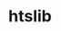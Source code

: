 ---
title: "htslib"
layout: cache
categories: [package, develop]
meta: {"versions": ["1.16", "1.17"], "compilers": ["gcc@=7.3.1"], "oss": ["amzn2"], "platforms": ["linux"], "targets": ["aarch64", "neoverse_n1", "x86_64_v3"], "stacks": ["aws-isc", "aws-isc-aarch64", "root"], "num_specs": 24, "num_specs_by_stack": {"root": 24, "aws-isc-aarch64": 4, "aws-isc": 2}}
spec_details: [{"hash": "3jh65yo7c354pthstn367putmwdumcq3", "compiler": "gcc@=7.3.1", "versions": ["1.17"], "os": "amzn2", "platform": "linux", "target": "aarch64", "variants": ["build_system=autotools", "+libcurl", "+libdeflate"], "stacks": ["root", "aws-isc-aarch64"], "size": "-", "tarball": "https://binaries.spack.io/develop/build_cache/linux-amzn2-aarch64/gcc-7.3.1/htslib-1.17/linux-amzn2-aarch64-gcc-7.3.1-htslib-1.17-3jh65yo7c354pthstn367putmwdumcq3.spack"}, {"hash": "e5nqoxq2lt5x7iisw5wrzn67iv2tua2v", "compiler": "gcc@=7.3.1", "versions": ["1.17"], "os": "amzn2", "platform": "linux", "target": "aarch64", "variants": ["build_system=autotools", "+libcurl", "+libdeflate"], "stacks": ["root", "aws-isc-aarch64"], "size": "-", "tarball": "https://binaries.spack.io/develop/build_cache/linux-amzn2-aarch64/gcc-7.3.1/htslib-1.17/linux-amzn2-aarch64-gcc-7.3.1-htslib-1.17-e5nqoxq2lt5x7iisw5wrzn67iv2tua2v.spack"}, {"hash": "ddvz6vz76if54kdpptj2zklckowq6z3r", "compiler": "gcc@=7.3.1", "versions": ["1.16"], "os": "amzn2", "platform": "linux", "target": "aarch64", "variants": ["build_system=autotools", "+libcurl", "+libdeflate"], "stacks": ["root"], "size": "-", "tarball": "https://binaries.spack.io/develop/build_cache/linux-amzn2-aarch64/gcc-7.3.1/htslib-1.16/linux-amzn2-aarch64-gcc-7.3.1-htslib-1.16-ddvz6vz76if54kdpptj2zklckowq6z3r.spack"}, {"hash": "cpqrohrsqnft2q2auzwnudnvvji44ybv", "compiler": "gcc@=7.3.1", "versions": ["1.17"], "os": "amzn2", "platform": "linux", "target": "aarch64", "variants": ["build_system=autotools", "+libcurl", "+libdeflate"], "stacks": ["root"], "size": "-", "tarball": "https://binaries.spack.io/develop/build_cache/linux-amzn2-aarch64/gcc-7.3.1/htslib-1.17/linux-amzn2-aarch64-gcc-7.3.1-htslib-1.17-cpqrohrsqnft2q2auzwnudnvvji44ybv.spack"}, {"hash": "cb5zdjvkbjkskuhjoisbi6vyvlenjcub", "compiler": "gcc@=7.3.1", "versions": ["1.16"], "os": "amzn2", "platform": "linux", "target": "aarch64", "variants": ["build_system=autotools", "+libcurl", "+libdeflate"], "stacks": ["root"], "size": "-", "tarball": "https://binaries.spack.io/develop/build_cache/linux-amzn2-aarch64/gcc-7.3.1/htslib-1.16/linux-amzn2-aarch64-gcc-7.3.1-htslib-1.16-cb5zdjvkbjkskuhjoisbi6vyvlenjcub.spack"}, {"hash": "u4zeuqvgsckshjtd5gypjbyktu3xue3l", "compiler": "gcc@=7.3.1", "versions": ["1.17"], "os": "amzn2", "platform": "linux", "target": "aarch64", "variants": ["build_system=autotools", "+libcurl", "+libdeflate"], "stacks": ["root"], "size": "-", "tarball": "https://binaries.spack.io/develop/build_cache/linux-amzn2-aarch64/gcc-7.3.1/htslib-1.17/linux-amzn2-aarch64-gcc-7.3.1-htslib-1.17-u4zeuqvgsckshjtd5gypjbyktu3xue3l.spack"}, {"hash": "a54vpb5at35m2pbgzllxryl2knhm6hib", "compiler": "gcc@=7.3.1", "versions": ["1.16"], "os": "amzn2", "platform": "linux", "target": "aarch64", "variants": ["build_system=autotools", "+libcurl", "+libdeflate"], "stacks": ["root"], "size": "-", "tarball": "https://binaries.spack.io/develop/build_cache/linux-amzn2-aarch64/gcc-7.3.1/htslib-1.16/linux-amzn2-aarch64-gcc-7.3.1-htslib-1.16-a54vpb5at35m2pbgzllxryl2knhm6hib.spack"}, {"hash": "yrsj6cdjmggb42ekl7b72zdb7izg67x7", "compiler": "gcc@=7.3.1", "versions": ["1.16"], "os": "amzn2", "platform": "linux", "target": "aarch64", "variants": ["build_system=autotools", "+libcurl", "+libdeflate"], "stacks": ["root"], "size": "-", "tarball": "https://binaries.spack.io/develop/build_cache/linux-amzn2-aarch64/gcc-7.3.1/htslib-1.16/linux-amzn2-aarch64-gcc-7.3.1-htslib-1.16-yrsj6cdjmggb42ekl7b72zdb7izg67x7.spack"}, {"hash": "3yuohv3ivbeehfk7dhqfo53xouonqgn7", "compiler": "gcc@=7.3.1", "versions": ["1.16"], "os": "amzn2", "platform": "linux", "target": "neoverse_n1", "variants": ["build_system=autotools", "+libcurl", "+libdeflate"], "stacks": ["root"], "size": "-", "tarball": "https://binaries.spack.io/develop/build_cache/linux-amzn2-neoverse_n1/gcc-7.3.1/htslib-1.16/linux-amzn2-neoverse_n1-gcc-7.3.1-htslib-1.16-3yuohv3ivbeehfk7dhqfo53xouonqgn7.spack"}, {"hash": "eaijeu7k26ud4v5h4g2ttvawgdar3m7r", "compiler": "gcc@=7.3.1", "versions": ["1.16"], "os": "amzn2", "platform": "linux", "target": "neoverse_n1", "variants": ["build_system=autotools", "+libcurl", "+libdeflate"], "stacks": ["root"], "size": "-", "tarball": "https://binaries.spack.io/develop/build_cache/linux-amzn2-neoverse_n1/gcc-7.3.1/htslib-1.16/linux-amzn2-neoverse_n1-gcc-7.3.1-htslib-1.16-eaijeu7k26ud4v5h4g2ttvawgdar3m7r.spack"}, {"hash": "ywfxn4mnz6354ply6fhelosrnol45jyk", "compiler": "gcc@=7.3.1", "versions": ["1.17"], "os": "amzn2", "platform": "linux", "target": "neoverse_n1", "variants": ["build_system=autotools", "+libcurl", "+libdeflate"], "stacks": ["root", "aws-isc-aarch64"], "size": "-", "tarball": "https://binaries.spack.io/develop/build_cache/linux-amzn2-neoverse_n1/gcc-7.3.1/htslib-1.17/linux-amzn2-neoverse_n1-gcc-7.3.1-htslib-1.17-ywfxn4mnz6354ply6fhelosrnol45jyk.spack"}, {"hash": "uniuvu6qb6elx3lmzcxqrr5cvtdlk5b4", "compiler": "gcc@=7.3.1", "versions": ["1.16"], "os": "amzn2", "platform": "linux", "target": "neoverse_n1", "variants": ["build_system=autotools", "+libcurl", "+libdeflate"], "stacks": ["root"], "size": "-", "tarball": "https://binaries.spack.io/develop/build_cache/linux-amzn2-neoverse_n1/gcc-7.3.1/htslib-1.16/linux-amzn2-neoverse_n1-gcc-7.3.1-htslib-1.16-uniuvu6qb6elx3lmzcxqrr5cvtdlk5b4.spack"}, {"hash": "qiuvxysjxlpc5zwprtm2n3yktuun6psu", "compiler": "gcc@=7.3.1", "versions": ["1.17"], "os": "amzn2", "platform": "linux", "target": "neoverse_n1", "variants": ["build_system=autotools", "+libcurl", "+libdeflate"], "stacks": ["root"], "size": "-", "tarball": "https://binaries.spack.io/develop/build_cache/linux-amzn2-neoverse_n1/gcc-7.3.1/htslib-1.17/linux-amzn2-neoverse_n1-gcc-7.3.1-htslib-1.17-qiuvxysjxlpc5zwprtm2n3yktuun6psu.spack"}, {"hash": "kpt7yyqkbphaqfhstemcqcaj27xhpsla", "compiler": "gcc@=7.3.1", "versions": ["1.16"], "os": "amzn2", "platform": "linux", "target": "neoverse_n1", "variants": ["build_system=autotools", "+libcurl", "+libdeflate"], "stacks": ["root"], "size": "-", "tarball": "https://binaries.spack.io/develop/build_cache/linux-amzn2-neoverse_n1/gcc-7.3.1/htslib-1.16/linux-amzn2-neoverse_n1-gcc-7.3.1-htslib-1.16-kpt7yyqkbphaqfhstemcqcaj27xhpsla.spack"}, {"hash": "rfaxbt2fjscom33y3krwar2rmmduozs3", "compiler": "gcc@=7.3.1", "versions": ["1.17"], "os": "amzn2", "platform": "linux", "target": "neoverse_n1", "variants": ["build_system=autotools", "+libcurl", "+libdeflate"], "stacks": ["root"], "size": "-", "tarball": "https://binaries.spack.io/develop/build_cache/linux-amzn2-neoverse_n1/gcc-7.3.1/htslib-1.17/linux-amzn2-neoverse_n1-gcc-7.3.1-htslib-1.17-rfaxbt2fjscom33y3krwar2rmmduozs3.spack"}, {"hash": "pah7ftphb7ku4yau4suibbbxz5edita7", "compiler": "gcc@=7.3.1", "versions": ["1.17"], "os": "amzn2", "platform": "linux", "target": "neoverse_n1", "variants": ["build_system=autotools", "+libcurl", "+libdeflate"], "stacks": ["root", "aws-isc-aarch64"], "size": "-", "tarball": "https://binaries.spack.io/develop/build_cache/linux-amzn2-neoverse_n1/gcc-7.3.1/htslib-1.17/linux-amzn2-neoverse_n1-gcc-7.3.1-htslib-1.17-pah7ftphb7ku4yau4suibbbxz5edita7.spack"}, {"hash": "u55qfuuicmw2k2acndfsndkzez4sinx4", "compiler": "gcc@=7.3.1", "versions": ["1.17"], "os": "amzn2", "platform": "linux", "target": "x86_64_v3", "variants": ["build_system=autotools", "+libcurl", "+libdeflate"], "stacks": ["root", "aws-isc"], "size": "-", "tarball": "https://binaries.spack.io/develop/build_cache/linux-amzn2-x86_64_v3/gcc-7.3.1/htslib-1.17/linux-amzn2-x86_64_v3-gcc-7.3.1-htslib-1.17-u55qfuuicmw2k2acndfsndkzez4sinx4.spack"}, {"hash": "jckrvcmsovtcznu4dgqctluchcsbrzol", "compiler": "gcc@=7.3.1", "versions": ["1.16"], "os": "amzn2", "platform": "linux", "target": "x86_64_v3", "variants": ["build_system=autotools", "+libcurl", "+libdeflate"], "stacks": ["root"], "size": "-", "tarball": "https://binaries.spack.io/develop/build_cache/linux-amzn2-x86_64_v3/gcc-7.3.1/htslib-1.16/linux-amzn2-x86_64_v3-gcc-7.3.1-htslib-1.16-jckrvcmsovtcznu4dgqctluchcsbrzol.spack"}, {"hash": "hgg3yzxxhqujbhodhb5qcbbx442xxv3s", "compiler": "gcc@=7.3.1", "versions": ["1.16"], "os": "amzn2", "platform": "linux", "target": "x86_64_v3", "variants": ["build_system=autotools", "+libcurl", "+libdeflate"], "stacks": ["root"], "size": "-", "tarball": "https://binaries.spack.io/develop/build_cache/linux-amzn2-x86_64_v3/gcc-7.3.1/htslib-1.16/linux-amzn2-x86_64_v3-gcc-7.3.1-htslib-1.16-hgg3yzxxhqujbhodhb5qcbbx442xxv3s.spack"}, {"hash": "3itl77dnnagme63gahf7jmujmup4ern6", "compiler": "gcc@=7.3.1", "versions": ["1.17"], "os": "amzn2", "platform": "linux", "target": "x86_64_v3", "variants": ["build_system=autotools", "+libcurl", "+libdeflate"], "stacks": ["root", "aws-isc"], "size": "-", "tarball": "https://binaries.spack.io/develop/build_cache/linux-amzn2-x86_64_v3/gcc-7.3.1/htslib-1.17/linux-amzn2-x86_64_v3-gcc-7.3.1-htslib-1.17-3itl77dnnagme63gahf7jmujmup4ern6.spack"}, {"hash": "cevu3f2hosrgy67cn7tpoubxz33xmbjs", "compiler": "gcc@=7.3.1", "versions": ["1.16"], "os": "amzn2", "platform": "linux", "target": "x86_64_v3", "variants": ["build_system=autotools", "+libcurl", "+libdeflate"], "stacks": ["root"], "size": "-", "tarball": "https://binaries.spack.io/develop/build_cache/linux-amzn2-x86_64_v3/gcc-7.3.1/htslib-1.16/linux-amzn2-x86_64_v3-gcc-7.3.1-htslib-1.16-cevu3f2hosrgy67cn7tpoubxz33xmbjs.spack"}, {"hash": "o2gnn4uucmc7o2m5rglhmlhhod25wrrx", "compiler": "gcc@=7.3.1", "versions": ["1.17"], "os": "amzn2", "platform": "linux", "target": "x86_64_v3", "variants": ["build_system=autotools", "+libcurl", "+libdeflate"], "stacks": ["root"], "size": "-", "tarball": "https://binaries.spack.io/develop/build_cache/linux-amzn2-x86_64_v3/gcc-7.3.1/htslib-1.17/linux-amzn2-x86_64_v3-gcc-7.3.1-htslib-1.17-o2gnn4uucmc7o2m5rglhmlhhod25wrrx.spack"}, {"hash": "e43hmfva7beuers7lq2bpuf6glcknrqi", "compiler": "gcc@=7.3.1", "versions": ["1.16"], "os": "amzn2", "platform": "linux", "target": "x86_64_v3", "variants": ["build_system=autotools", "+libcurl", "+libdeflate"], "stacks": ["root"], "size": "-", "tarball": "https://binaries.spack.io/develop/build_cache/linux-amzn2-x86_64_v3/gcc-7.3.1/htslib-1.16/linux-amzn2-x86_64_v3-gcc-7.3.1-htslib-1.16-e43hmfva7beuers7lq2bpuf6glcknrqi.spack"}, {"hash": "6f3it3fclxpbsi6xa6whe3gwim4oxkgh", "compiler": "gcc@=7.3.1", "versions": ["1.17"], "os": "amzn2", "platform": "linux", "target": "x86_64_v3", "variants": ["build_system=autotools", "+libcurl", "+libdeflate"], "stacks": ["root"], "size": "-", "tarball": "https://binaries.spack.io/develop/build_cache/linux-amzn2-x86_64_v3/gcc-7.3.1/htslib-1.17/linux-amzn2-x86_64_v3-gcc-7.3.1-htslib-1.17-6f3it3fclxpbsi6xa6whe3gwim4oxkgh.spack"}]
---